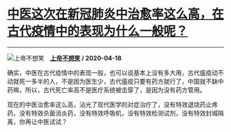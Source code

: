 # [中医这次在新冠肺炎中治愈率这么高，在古代疫情中的表现为什么一般呢？](https://www.zhihu.com/answer/1161605688)

--------------------------------------------------------------------------------

![上帝不想笑](https://pic1.zhimg.com/da8e974dc.jpg?source=1940ef5c "上帝不想笑")&emsp;**[上帝不想笑](https://www.zhihu.com/people/18510378085) / 2020-04-18**

确实，中医在古代疫情中的表现一般，也可以说基本上没有多大用，古代瘟疫动不动就死一多半的人，不是因为医生少，古代瘟疫只要有药方就行了，中国就不缺中药嘛，所以，古代死亡率高不是医疗系统被击穿了，是因为没有药方管用。

现在的中医治愈率这么高，沾光了现代医学的对症治疗了，没有特效退烧药止疼药，没有特效杀菌消炎药，没有特效呼吸机，没有特效检测试剂，没有特效封城隔离，你再让中医试试？

